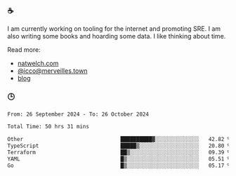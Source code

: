 ### ☕

I am currently working on tooling for the internet and promoting SRE. I am also writing some books and hoarding some data. I like thinking about time. 

Read more:

 - [natwelch.com](https://natwelch.com)
 - [@icco@merveilles.town](https://merveilles.town/@icco)
 - [blog](https://writing.natwelch.com)

### 🕒

<!--START_SECTION:waka-->

```txt
From: 26 September 2024 - To: 26 October 2024

Total Time: 50 hrs 31 mins

Other                               ██████████▓░░░░░░░░░░░░░░   42.82 %
TypeScript                          █████▒░░░░░░░░░░░░░░░░░░░   20.80 %
Terraform                           ██▒░░░░░░░░░░░░░░░░░░░░░░   09.39 %
YAML                                █▒░░░░░░░░░░░░░░░░░░░░░░░   05.51 %
Go                                  █▒░░░░░░░░░░░░░░░░░░░░░░░   05.17 %
```

<!--END_SECTION:waka-->
